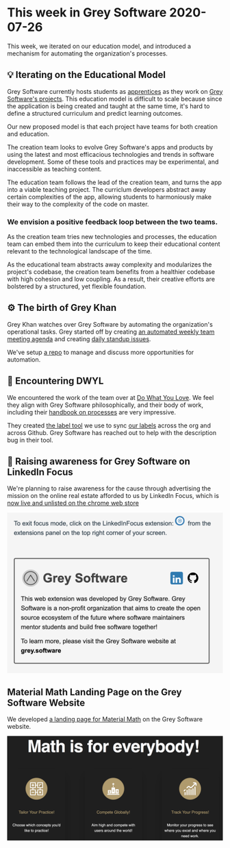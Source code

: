 # This week in Grey Software 2020-07-26

This week, we iterated on our education model, and introduced a mechanism for automating the organization's processes.

## 💡 Iterating on the Educational Model

Grey Software currently hosts students as [apprentices](/apprentice) as they work on [Grey Software's projects](/projects). This education model is difficult to scale because since the application is being created and taught at the same time, it's hard to define a structured curriculum and predict learning outcomes.

Our new proposed model is that each project have teams for both creation and education.

The creation team looks to evolve Grey Software's apps and products by using the latest and most efficacious technologies and trends in software development. Some of these tools and practices may be experimental, and inaccessible as teaching content. 

The education team follows the lead of the creation team, and turns the app into a viable teaching project. The curriclum developers abstract away certain complexities of the app, allowing students to harmoniously make their way to the complexity of the code on master. 

### We envision a positive feedback loop between the two teams. 

As the creation team tries new technologies and processes, the education team can embed them into the curriculum to keep their educational content relevant to the technological landscape of the time.  

As the educational team abstracts away complexity and modularizes the project's codebase, the creation team benefits from a healthier codebase with high cohesion and low coupling. As a result, their creative efforts are bolstered by a structured, yet flexible foundation.  

## ⚙️ The birth of Grey Khan

Grey Khan watches over Grey Software by automating the organization's operational tasks. Grey started off by creating [an automated weekly team meeting agenda](https://github.com/grey-software/org/issues/39) and creating [daily standup issues](https://github.com/grey-software/Material-Math/issues/51). 

We've setup [a repo](https://github.com/grey-software/automation) to manage and discuss more opportunities for automation.  

## 💚 Encountering DWYL

We encountered the work of the team over at [Do What You Love](https://github.com/dwyl/start-here). We feel they align with Grey Software philosophically, and their body of work, including their [handbook on processes](https://github.com/dwyl/process-handbook) are very impressive.  

They created [the label tool](https://label-sync.herokuapp.com/) we use to sync [our labels](https://github.com/grey-software/github-labels) across the org and across Github. Grey Software has reached out to help with the description bug in their tool. 


## 📢 Raising awareness for Grey Software on LinkedIn Focus

We're planning to raise awareness for the cause through advertising the mission on the online real estate afforded to us by LinkedIn Focus, which is [now live and unlisted on the chrome web store](https://chrome.google.com/webstore/detail/linkedin-focus/cmafljjdkloacahjddlpaognhjpacdff?hl=en&authuser=2)

![LinkedIn Focus Raising Awareness](./linkedin-focus-gs-awareness.png)

## Material Math Landing Page on the Grey Software Website

We developed [a landing page for Material Math](https://grey.software/material-math/) on the Grey Software website. 

![Material Math Landing Page Features](./material-math-landing.png)

